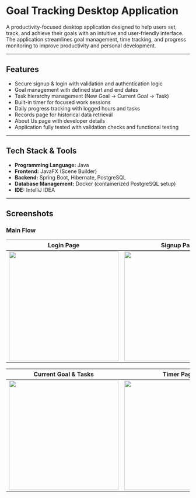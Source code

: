 # Goal Tracking Desktop Application

A productivity-focused desktop application designed to help users set, track, and achieve their goals with an intuitive and user-friendly interface.  
The application streamlines goal management, time tracking, and progress monitoring to improve productivity and personal development.

---

## Features

- Secure signup & login with validation and authentication logic  
- Goal management with defined start and end dates  
- Task hierarchy management (New Goal → Current Goal → Task)  
- Built-in timer for focused work sessions  
- Daily progress tracking with logged hours and tasks  
- Records page for historical data retrieval  
- About Us page with developer details  
- Application fully tested with validation checks and functional testing  

---

## Tech Stack & Tools

- **Programming Language:** Java  
- **Frontend:** JavaFX (Scene Builder)  
- **Backend:** Spring Boot, Hibernate, PostgreSQL  
- **Database Management:** Docker (containerized PostgreSQL setup)  
- **IDE:** IntelliJ IDEA  

---

## Screenshots

### Main Flow

| Login Page | Signup Page | Dashboard | New Goal Page |
|------------|-------------|-----------|---------------|
| <img src="https://github.com/user-attachments/assets/8f4a1857-5f18-4cfa-b414-2d343bc8561a" width="300"/> | <img src="https://github.com/user-attachments/assets/3e22cdaa-d84a-46ae-ade1-1dba80c97e45" width="300"/> | <img src="https://github.com/user-attachments/assets/efc2f959-f5d9-4b5c-9d2e-3cffa55c1fe0" width="300"/> | <img src="https://github.com/user-attachments/assets/6d92d65d-4d53-4b8e-8664-0fc8b89b9729" width="300"/> |

| Current Goal & Tasks | Timer Page | Records Page |
|----------------------|------------|--------------|
| <img src="https://github.com/user-attachments/assets/72e3979d-34d5-4899-8bd3-b474622a68cd" width="300"/> | <img src="https://github.com/user-attachments/assets/c7f81eea-4870-4cd8-a56e-4eef8ad67f20" width="300"/> | <img src="https://github.com/user-attachments/assets/e054b028-212c-411a-be99-32441751a8d6" width="300"/> |



